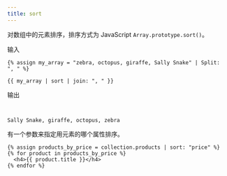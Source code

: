 ```yaml
---
title: sort
---
```


对数组中的元素排序，排序方式为 JavaScript `Array.prototype.sort()`。

输入
```liquid
{% assign my_array = "zebra, octopus, giraffe, Sally Snake" | Split: ", " %}

{{ my_array | sort | join: ", " }}
```

输出
```text


Sally Snake, giraffe, octopus, zebra
```

有一个参数来指定用元素的哪个属性排序。

```liquid
{% assign products_by_price = collection.products | sort: "price" %}
{% for product in products_by_price %}
  <h4>{{ product.title }}</h4>
{% endfor %}
```
